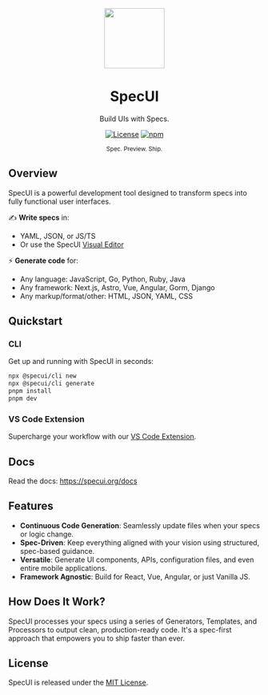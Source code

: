 <div align="center">

<a href="https://specui.org">
  <img height="120" src="https://specui.org/logo.png">
</a>

# SpecUI

Build UIs with Specs.

[![License](https://img.shields.io/github/license/specui/specui.svg?style=flat-square)](https://github.com/specui/specui/blob/mistress/LICENSE)
[![npm](https://img.shields.io/npm/v/@specui/core?style=flat-square)](https://npm.im/@specui/core)

<sup>Spec. Preview. Ship.</sup>

</div>

## Overview

SpecUI is a powerful development tool designed to transform specs into fully functional user interfaces.

✍️ <b>Write specs</b> in:

- YAML, JSON, or JS/TS
- Or use the SpecUI [Visual Editor](https://specui.org/playground)

⚡️ <b>Generate code</b> for:

- Any language: JavaScript, Go, Python, Ruby, Java
- Any framework: Next.js, Astro, Vue, Angular, Gorm, Django
- Any markup/format/other: HTML, JSON, YAML, CSS

## Quickstart

### CLI

Get up and running with SpecUI in seconds:

```bash
npx @specui/cli new
npx @specui/cli generate
pnpm install
pnpm dev
```

### VS Code Extension

Supercharge your workflow with our [VS Code Extension](https://marketplace.visualstudio.com/items?itemName=specui.specui).

## Docs

Read the docs: https://specui.org/docs

## Features

- **Continuous Code Generation**: Seamlessly update files when your specs or logic change.
- **Spec-Driven**: Keep everything aligned with your vision using structured, spec-based guidance.
- **Versatile**: Generate UI components, APIs, configuration files, and even entire mobile applications.
- **Framework Agnostic**: Build for React, Vue, Angular, or just Vanilla JS.

## How Does It Work?

SpecUI processes your specs using a series of Generators, Templates, and Processors to output clean, production-ready code. It's a spec-first approach that empowers you to ship faster than ever.

## License

SpecUI is released under the [MIT License](https://github.com/specui/specui/blob/main/LICENSE).
